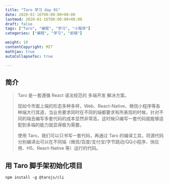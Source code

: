 ```yaml
---
title: "Taro 学习 day 01"
date: 2020-01-16T00:00:00+08:00
lastmod: 2020-01-16T00:00:00+08:00
draft: false
tags: ["Taro", "编程", "学习", "小程序"]
categories: ["编程", "学习", "前端"]

weight: 10
contentCopyright: MIT
mathjax: true
autoCollapseToc: true

---
```


## 简介
>Taro 是一套遵循 React 语法规范的 多端开发 解决方案。
>
>现如今市面上端的形态多种多样，Web、React-Native、微信小程序等各种端大行其道，当业务要求同时在不同的端都要求有所表现的时候，针对不同的端去编写多套代码的成本显然非常高，这时候只编写一套代码就能够适配到多端的能力就显得极为需要。
>
>使用 Taro，我们可以只书写一套代码，再通过 Taro 的编译工具，将源代码分别编译出可以在不同端（微信/百度/支付宝/字节跳动/QQ小程序、快应用、H5、React-Native 等）运行的代码。

## 用 Taro 脚手架初始化项目

```
npm install -g @tarojs/cli
```
